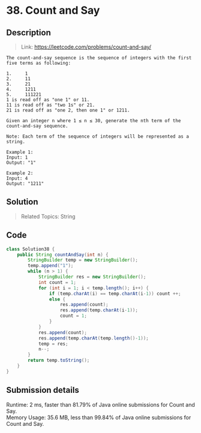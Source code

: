 # 38. Count and Say

## Description

> Link: https://leetcode.com/problems/count-and-say/

```
The count-and-say sequence is the sequence of integers with the first five terms as following:

1.     1
2.     11
3.     21
4.     1211
5.     111221
1 is read off as "one 1" or 11.
11 is read off as "two 1s" or 21.
21 is read off as "one 2, then one 1" or 1211.

Given an integer n where 1 ≤ n ≤ 30, generate the nth term of the count-and-say sequence.

Note: Each term of the sequence of integers will be represented as a string.

Example 1:
Input: 1
Output: "1"

Example 2:
Input: 4
Output: "1211"

```


## Solution

> Related Topics: String




## Code

```java
class Solution38 {
    public String countAndSay(int n) {
        StringBuilder temp = new StringBuilder();
        temp.append("1");
        while (n > 1) {
            StringBuilder res = new StringBuilder();
            int count = 1;
            for (int i = 1; i < temp.length(); i++) {
                if (temp.charAt(i) == temp.charAt(i-1)) count ++;
                else {
                    res.append(count);
                    res.append(temp.charAt(i-1));
                    count = 1;
                }
            }
            res.append(count);
            res.append(temp.charAt(temp.length()-1));
            temp = res;
            n--;
        }
        return temp.toString();
    }
}
```


## Submission details
Runtime: 2 ms, faster than 81.79% of Java online submissions for Count and Say.<br>
Memory Usage: 35.6 MB, less than 99.84% of Java online submissions for Count and Say.
